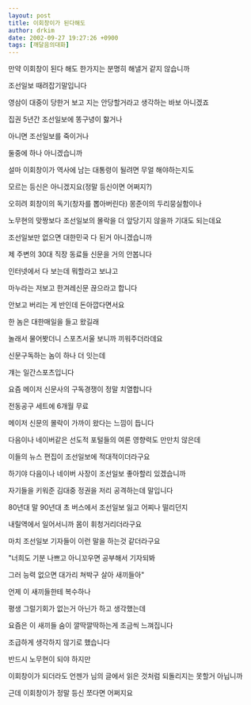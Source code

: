 ```yaml
---
layout: post
title: 이회창이가 된다해도
author: drkim
date: 2002-09-27 19:27:26 +0900
tags: [깨달음의대화]
---
```

만약 이회창이 된다 해도 한가지는 분명히 해낼거 같지 않습니까
  
조선일보 때려잡기말입니다
  
영삼이 대중이 당한거 보고 지는 안당할거라고 생각하는 바보 아니겠죠
  
집권 5년간 조선일보에 똥구녕이 핧거나
  
아니면 조선일보를 죽이거나
  
둘중에 하나 아니겠습니까
  
설마 이회창이가 역사에 남는 대통령이 될려면 무얼 해야하는지도
  
모르는 등신은 아니겠지요(정말 등신이면 어쩌지?)
  
오히려 회창이의 독기(창자를 뽑아버린다) 몽준이의 두리뭉실함이나
  
노무현의 맞짱보다 조선일보의 몰락을 더 앞당기지 않을까 기대도 되는데요
  
조선일보만 없으면 대한민국 다 된거 아니겠습니까
  
제 주변의 30대 직장 동료들 신문을 거의 안봅니다
  
인터넷에서 다 보는데 뭐할라고 보냐고
  
마누라는 저보고 한겨레신문 끊으라고 합니다
  
안보고 버리는 게 반인데 돈아깝다면서요
  
한 놈은 대한매일을 들고 왔길래
  
놀래서 물어봣더니 스포츠서울 보니까 끼워주더라데요
  
신문구독하는 놈이 하나 더 잇는데
  
걔는 일간스포츠입니다
  
요즘 메이저 신문사의 구독경쟁이 정말 치열합니다
  
전동공구 세트에 6개월 무료
  
메이저 신문의 몰락이 가까이 왔다는 느낌이 듭니다
  
다음이나 네이버같은 선도적 포털들의 여론 영향력도 만만치 않은데
  
이들의 뉴스 편집이 조선일보에 적대적이더라구요
  
하기야 다음이나 네이버 사장이 조선일보 좋아할리 있겠습니까
  
자기들을 키워준 김대중 정권을 저리 공격하는데 말입니다
  
80년대 말 90년대 초 버스에서 조선일보 잃고 어찌나 떨리던지
  
내릴역에서 일어서니까 몸이 휘청거리더라구요
  
마치 조선일보 기자들이 이런 말을 하는것 같더라구요
  
"너희도 기분 나쁘고 아니꼬우면 공부해서 기자되봐
  
그러 능력 없으면 대가리 쳐박구 살아 새끼들아"
  
언제 이 새끼들한테 복수하나
  
평생 그럴기회가 없는거 아닌가 하고 생각했는데
  
요즘은 이 새끼들 숨이 깔딱깔딱하는게 조금씩 느껴집니다
  

  
조급하게 생각하지 않기로 했습니다
  
반드시 노무현이 되야 하지만
  
이회창이가 되더라도 언젠가 님의 글에서 읽은 것처럼 되돌리지는 못할거 아닙니까
  
근데 이회창이가 정말 등신 쪼다면 어쩌지요